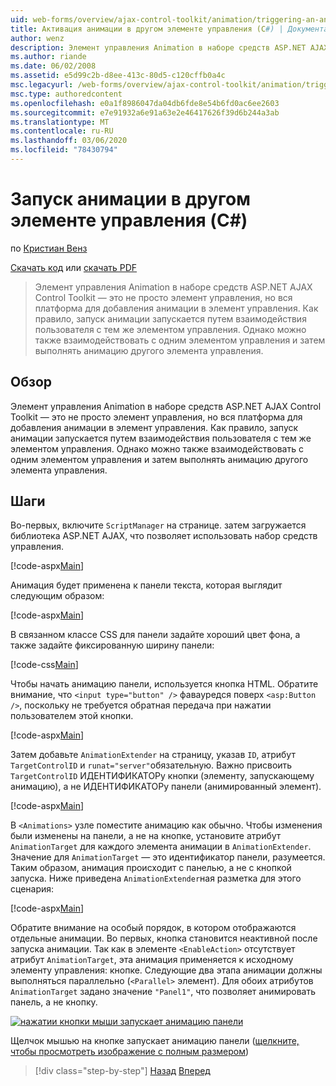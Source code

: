 ```yaml
---
uid: web-forms/overview/ajax-control-toolkit/animation/triggering-an-animation-in-another-control-cs
title: Активация анимации в другом элементе управления (C#) | Документация Майкрософт
author: wenz
description: Элемент управления Animation в наборе средств ASP.NET AJAX Control Toolkit — это не просто элемент управления, но вся платформа для добавления анимации в элемент управления. Как правило, запуск...
ms.author: riande
ms.date: 06/02/2008
ms.assetid: e5d99c2b-d8ee-413c-80d5-c120cffb0a4c
msc.legacyurl: /web-forms/overview/ajax-control-toolkit/animation/triggering-an-animation-in-another-control-cs
msc.type: authoredcontent
ms.openlocfilehash: e0a1f8986047da04db6fde8e54b6fd0ac6ee2603
ms.sourcegitcommit: e7e91932a6e91a63e2e46417626f39d6b244a3ab
ms.translationtype: MT
ms.contentlocale: ru-RU
ms.lasthandoff: 03/06/2020
ms.locfileid: "78430794"
---
```

# <a name="triggering-an-animation-in-another-control-c"></a>Запуск анимации в другом элементе управления (C#)

по [Кристиан Венз](https://github.com/wenz)

[Скачать код](https://download.microsoft.com/download/f/9/a/f9a26acd-8df4-4484-8a18-199e4598f411/Animation8.cs.zip) или [скачать PDF](https://download.microsoft.com/download/6/7/1/6718d452-ff89-4d3f-a90e-c74ec2d636a3/animation8CS.pdf)

> Элемент управления Animation в наборе средств ASP.NET AJAX Control Toolkit — это не просто элемент управления, но вся платформа для добавления анимации в элемент управления. Как правило, запуск анимации запускается путем взаимодействия пользователя с тем же элементом управления. Однако можно также взаимодействовать с одним элементом управления и затем выполнять анимацию другого элемента управления.

## <a name="overview"></a>Обзор

Элемент управления Animation в наборе средств ASP.NET AJAX Control Toolkit — это не просто элемент управления, но вся платформа для добавления анимации в элемент управления. Как правило, запуск анимации запускается путем взаимодействия пользователя с тем же элементом управления. Однако можно также взаимодействовать с одним элементом управления и затем выполнять анимацию другого элемента управления.

## <a name="steps"></a>Шаги

Во-первых, включите `ScriptManager` на странице. затем загружается библиотека ASP.NET AJAX, что позволяет использовать набор средств управления.

[!code-aspx[Main](triggering-an-animation-in-another-control-cs/samples/sample1.aspx)]

Анимация будет применена к панели текста, которая выглядит следующим образом:

[!code-aspx[Main](triggering-an-animation-in-another-control-cs/samples/sample2.aspx)]

В связанном классе CSS для панели задайте хороший цвет фона, а также задайте фиксированную ширину панели:

[!code-css[Main](triggering-an-animation-in-another-control-cs/samples/sample3.css)]

Чтобы начать анимацию панели, используется кнопка HTML. Обратите внимание, что `<input type="button" />` фавауредся поверх `<asp:Button />`, поскольку не требуется обратная передача при нажатии пользователем этой кнопки.

[!code-aspx[Main](triggering-an-animation-in-another-control-cs/samples/sample4.aspx)]

Затем добавьте `AnimationExtender` на страницу, указав `ID`, атрибут `TargetControlID` и `runat="server"`обязательную. Важно присвоить `TargetControlID` ИДЕНТИФИКАТОРу кнопки (элементу, запускающему анимацию), а не ИДЕНТИФИКАТОРу панели (анимированный элемент).

[!code-aspx[Main](triggering-an-animation-in-another-control-cs/samples/sample5.aspx)]

В `<Animations>` узле поместите анимацию как обычно. Чтобы изменения были изменены на панели, а не на кнопке, установите атрибут `AnimationTarget` для каждого элемента анимации в `AnimationExtender`. Значение для `AnimationTarget` — это идентификатор панели, разумеется. Таким образом, анимация происходит с панелью, а не с кнопкой запуска. Ниже приведена `AnimationExtender`ная разметка для этого сценария:

[!code-aspx[Main](triggering-an-animation-in-another-control-cs/samples/sample6.aspx)]

Обратите внимание на особый порядок, в котором отображаются отдельные анимации. Во первых, кнопка становится неактивной после запуска анимации. Так как в элементе `<EnableAction>` отсутствует атрибут `AnimationTarget`, эта анимация применяется к исходному элементу управления: кнопке. Следующие два этапа анимации должны выполняться параллельно (`<Parallel>` элемент). Для обоих атрибутов `AnimationTarget` задано значение `"Panel1"`, что позволяет анимировать панель, а не кнопку.

[![нажатии кнопки мыши запускает анимацию панели](triggering-an-animation-in-another-control-cs/_static/image2.png)](triggering-an-animation-in-another-control-cs/_static/image1.png)

Щелчок мышью на кнопке запускает анимацию панели ([щелкните, чтобы просмотреть изображение с полным размером](triggering-an-animation-in-another-control-cs/_static/image3.png))

> [!div class="step-by-step"]
> [Назад](disabling-actions-during-animation-cs.md)
> [Вперед](modifying-animations-from-the-server-side-cs.md)
